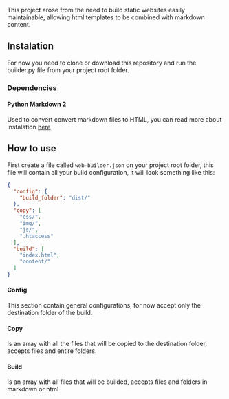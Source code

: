 This project arose from the need to build static websites easily
maintainable, allowing html templates to be combined with markdown
content.

## Instalation
For now you need to clone or download this repository and run the builder.py file from your project root folder.

### Dependencies
#### Python Markdown 2
Used to convert convert markdown files to HTML, you can read more about instalation [here](https://github.com/trentm/python-markdown2)

## How to use
First create a file called ```web-builder.json``` on your project root folder, this file will contain all your build configuration, it will look something like this:

```json
{
  "config": {
    "build_folder": "dist/"
  },
  "copy": [
    "css/",
    "img/",
    "js/",
    ".htaccess"
  ],
  "build": [
    "index.html",
    "content/"
  ]
}
```
#### Config
This section contain general configurations, for now accept only the destination folder of the build.

#### Copy
Is an array with all the files that will be copied to the destination folder, accepts files and entire folders.

#### Build
Is an array with all files that will be builded, accepts files and folders in markdown or html
